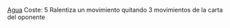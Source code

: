 [Agua](Elementos/Agua.md)
Coste: 5
Ralentiza un movimiento quitando 3 movimientos de la carta del oponente